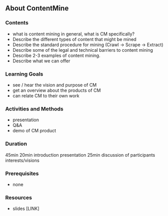 ## About ContentMine

### Contents
* what is content mining in general, what is CM specifically?
* Describe the different types of content that might be mined
* Describe the standard procedure for mining (Crawl -> Scrape -> Extract)
* Describe some of the legal and technical barriers to content mining
* Describe 2-3 examples of content mining.
* Describe what we can offer


### Learning Goals

* see / hear the vision and purpose of CM
* get an overview about the products of CM
* can relate CM to their own work


### Activities and Methods

* presentation
* Q&A
* demo of CM product


### Duration

45min
20min introduction presentation
25min discussion of participants interests/visions

### Prerequisites

* none

### Resources

* slides [LINK]